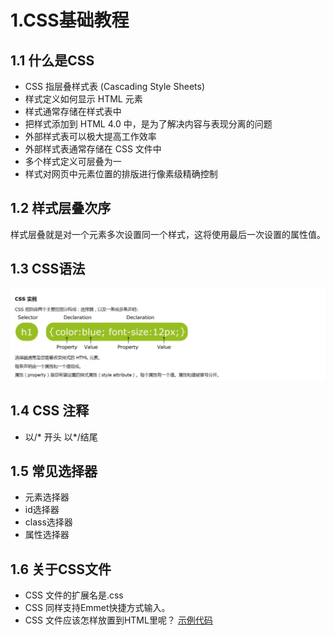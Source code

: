 
# 1.CSS基础教程
##   1.1 什么是CSS
- CSS 指层叠样式表 (Cascading Style Sheets)
- 样式定义如何显示 HTML 元素
- 样式通常存储在样式表中
- 把样式添加到 HTML 4.0 中，是为了解决内容与表现分离的问题
- 外部样式表可以极大提高工作效率
- 外部样式表通常存储在 CSS 文件中
- 多个样式定义可层叠为一
- 样式对网页中元素位置的排版进行像素级精确控制

## 1.2 样式层叠次序
样式层叠就是对一个元素多次设置同一个样式，这将使用最后一次设置的属性值。
## 1.3 CSS语法
![image](img/css.jpg)
## 1.4 CSS 注释
- 以\/* 开头     以*\/结尾
## 1.5 常见选择器
- 元素选择器
- id选择器
- class选择器
- 属性选择器
##  1.6 关于CSS文件
- CSS 文件的扩展名是.css
- CSS 同样支持Emmet快捷方式输入。
- CSS 文件应该怎样放置到HTML里呢？
[示例代码](code/1.6-创建css文件.html)


